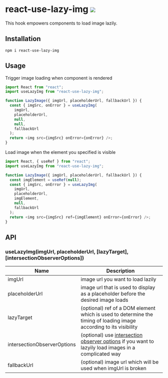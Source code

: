 # react-use-lazy-img <a href='https://travis-ci.org/jimmy319/react-use-lazy-img'><img src='https://travis-ci.org/jimmy319/react-use-lazy-img.svg?branch=master' /></a>

This hook empowers components to load image lazily.

## Installation

```
npm i react-use-lazy-img
```

## Usage

Trigger image loading when component is rendered

```javascript
import React from "react";
import useLazyImg from "react-use-lazy-img";

function LazyImage({ imgUrl, placeholderUrl, fallbackUrl }) {
  const { imgSrc, onError } = useLazyImg(
    imgUrl,
    placeholderUrl,
    null,
    null,
    fallbackUrl
  );
  return <img src={imgSrc} onError={onError} />;
}
```

Load image when the element you specified is visible

```javascript
import React, { useRef } from "react";
import useLazyImg from "react-use-lazy-img";

function LazyImage({ imgUrl, placeholderUrl, fallbackUrl }) {
  const imgElement = useRef(null);
  const { imgSrc, onError } = useLazyImg(
    imgUrl,
    placeholderUrl,
    imgElement,
    null,
    fallbackUrl
  );
  return <img src={imgSrc} ref={imgElement} onError={onError} />;
}
```

## API

### useLazyImg(imgUrl, placeholderUrl, [lazyTarget], [intersectionObserverOptions])

| Name                        | Description                                                                                                                                                                                                                     |
| --------------------------- | ------------------------------------------------------------------------------------------------------------------------------------------------------------------------------------------------------------------------------- |
| imgUrl                      | image url you want to load lazily                                                                                                                                                                                               |
| placeholderUrl              | image url that is used to display as a placeholder before the desired image loads                                                                                                                                             |
| lazyTarget                  | (optional) ref of a DOM element which is used to determine the timing of loading image according to its visibility                                                                                                         |
| intersectionObserverOptions | (optional) use [intersection observer options](https://developer.mozilla.org/en-US/docs/Web/API/Intersection_Observer_API#Creating_an_intersection_observer) if you want to lazyily load images in a complicated way |
| fallbackUrl                 | (optional) image url which will be used when imgUrl is broken                                                                                                                                                                   |
